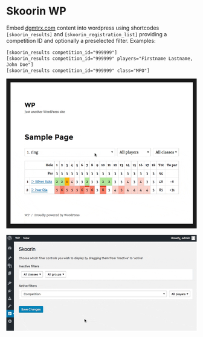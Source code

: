 # Skoorin WP #

Embed [dgmtrx.com](https://dgmtrx.com) content into wordpress using shortcodes `[skoorin_results]` and `[skoorin_registration_list]` providing a competition ID and optionally a preselected filter. Examples:

```
[skoorin_results competition_id="999999"]
[skoorin_results competition_id="999999" players="Firstname Lastname, John Doe"]
[skoorin_results competition_id="999999" class="MPO"]
```

![](skoorin/screenshot-1.gif)<br>

![](skoorin/screenshot-2.gif)